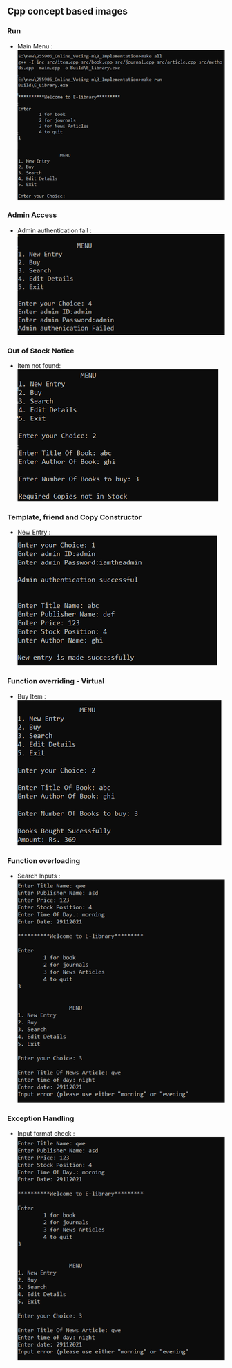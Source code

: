 ## Cpp concept based images

### Run
* Main Menu :
![MainMenu](https://github.com/KirubaThomasM/cpp_miniproject/blob/main/5_ImagesAndVideos/MainMenu.png)

### Admin Access
* Admin authentication fail :
![AdminAccess](https://github.com/KirubaThomasM/cpp_miniproject/blob/main/5_ImagesAndVideos/Admin_Authen_F.png)

### Out of Stock Notice
* Item not found:
![CopiesOfItem](https://github.com/KirubaThomasM/cpp_miniproject/blob/main/5_ImagesAndVideos/Out_of_Stock.png)

### Template, friend and Copy Constructor 
* New Entry :
![NewEntry](https://github.com/KirubaThomasM/cpp_miniproject/blob/main/5_ImagesAndVideos/New_Entry.png)

### Function overriding - Virtual
* Buy Item :
![BuyItem](https://github.com/KirubaThomasM/cpp_miniproject/blob/main/5_ImagesAndVideos/Buy_Item.png)

### Function overloading
* Search Inputs :
![SearchInput](https://github.com/KirubaThomasM/cpp_miniproject/blob/main/5_ImagesAndVideos/Search_Input.png)

### Exception Handling
* Input format check :
![TimeInput](https://github.com/KirubaThomasM/cpp_miniproject/blob/main/5_ImagesAndVideos/Input_validate_ExH.png)
